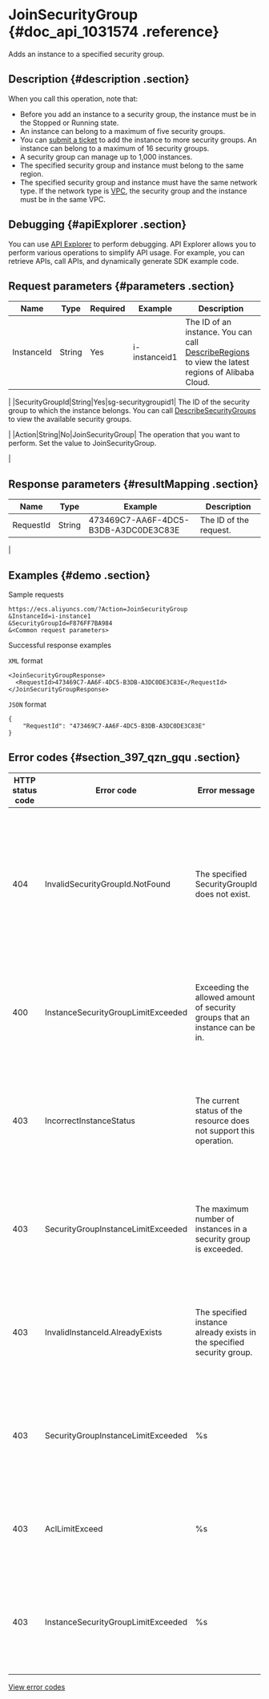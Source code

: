 # JoinSecurityGroup {#doc_api_1031574 .reference}

Adds an instance to a specified security group.

## Description {#description .section}

When you call this operation, note that:

-   Before you add an instance to a security group, the instance must be in the Stopped or Running state.
-   An instance can belong to a maximum of five security groups.
-   You can [submit a ticket](https://workorder-intl.console.aliyun.com/#/ticket/createIndex) to add the instance to more security groups. An instance can belong to a maximum of 16 security groups.
-   A security group can manage up to 1,000 instances.
-   The specified security group and instance must belong to the same region.
-   The specified security group and instance must have the same network type. If the network type is [VPC](~~34217~~), the security group and the instance must be in the same VPC.

## Debugging {#apiExplorer .section}

You can use [API Explorer](https://api.aliyun.com/#product=Ecs&api=JoinSecurityGroup) to perform debugging. API Explorer allows you to perform various operations to simplify API usage. For example, you can retrieve APIs, call APIs, and dynamically generate SDK example code.

## Request parameters {#parameters .section}

|Name|Type|Required|Example|Description|
|----|----|--------|-------|-----------|
|InstanceId|String|Yes|i-instanceid1| The ID of an instance. You can call [DescribeRegions](~~25609~~) to view the latest regions of Alibaba Cloud.

 |
|SecurityGroupId|String|Yes|sg-securitygroupid1| The ID of the security group to which the instance belongs. You can call [DescribeSecurityGroups](~~25556~~) to view the available security groups.

 |
|Action|String|No|JoinSecurityGroup| The operation that you want to perform. Set the value to JoinSecurityGroup.

 |

## Response parameters {#resultMapping .section}

|Name|Type|Example|Description|
|----|----|-------|-----------|
|RequestId|String|473469C7-AA6F-4DC5-B3DB-A3DC0DE3C83E| The ID of the request.

 |

## Examples {#demo .section}

Sample requests

``` {#request_demo}
https://ecs.aliyuncs.com/?Action=JoinSecurityGroup
&InstanceId=i-instance1
&SecurityGroupId=F876FF7BA984 
&<Common request parameters>
```

Successful response examples

`XML` format

``` {#xml_return_success_demo}
<JoinSecurityGroupResponse>
  <RequestId>473469C7-AA6F-4DC5-B3DB-A3DC0DE3C83E</RequestId>
</JoinSecurityGroupResponse>
```

`JSON` format

``` {#json_return_success_demo}
{
	"RequestId": "473469C7-AA6F-4DC5-B3DB-A3DC0DE3C83E"
}
```

## Error codes {#section_397_qzn_gqu .section}

|HTTP status code|Error code|Error message|Description|
|----------------|----------|-------------|-----------|
|404|InvalidSecurityGroupId.NotFound|The specified SecurityGroupId does not exist.|The error message returned when the specified security group does not exist under this account. Check whether the security group ID is correct.|
|400|InstanceSecurityGroupLimitExceeded|Exceeding the allowed amount of security groups that an instance can be in.|The error message returned when the number of security groups for an instance reaches the upper limit.|
|403|IncorrectInstanceStatus|The current status of the resource does not support this operation.|The error message returned when this operation is not supported under the current instance state.|
|403|SecurityGroupInstanceLimitExceeded|The maximum number of instances in a security group is exceeded.|The error message returned when the number of instances in a security group reaches the upper limit.|
|403|InvalidInstanceId.AlreadyExists|The specified instance already exists in the specified security group.|The error message returned when the specified instance already exists in the security group.|
|403|SecurityGroupInstanceLimitExceeded|%s|The error message returned when the number of instances in a security group reaches the upper limit.|
|403|AclLimitExceed|%s|The error message returned when the value of AccessPoint exceeds the upper limit.|
|403|InstanceSecurityGroupLimitExceeded|%s|The error message returned when the number of security groups for an instance reaches the upper limit.|

[View error codes](https://error-center.aliyun.com/status/product/Ecs)

